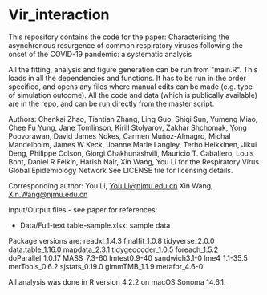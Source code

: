 # Vir_interaction
 
This repository contains the code for the paper: Characterising the asynchronous resurgence of common respiratory viruses following the onset of the COVID-19 pandemic: a systematic analysis

All the fitting, analysis and figure generation can be run from "main.R". This loads in all the dependencies and functions. It has to be run in the order specified, and opens any files where manual edits can be made (e.g. type of simulation outcome). All the code and data (which is publically available) are in the repo, and can be run directly from the master script. 

Authors: Chenkai Zhao, Tiantian Zhang, Ling Guo, Shiqi Sun, Yumeng Miao, Chee Fu Yung, Jane Tomlinson, Kirill Stolyarov, Zakhar Shchomak, Yong Poovorawan, David James Nokes, Carmen Muñoz-Almagro, Michal Mandelboim, James W Keck, Joanne Marie Langley, Terho Heikkinen, Jikui Deng, Philippe Colson, Giorgi Chakhunashvili, Mauricio T. Caballero, Louis Bont, Daniel R Feikin, Harish Nair, Xin Wang, You Li for the Respiratory Virus Global Epidemiology Network
See LICENSE file for licensing details.

Corresponding author: You Li, You.Li@njmu.edu.cn 
                      Xin Wang, Xin.Wang@njmu.edu.cn

Input/Output files - see paper for references: 
- Data/Full-text table-sample.xlsx: sample data

Package versions are: 
readxl_1.4.3
finalfit_1.0.8
tidyverse_2.0.0
data.table_1.16.0
mapdata_2.3.1
tidygeocoder_1.0.5
foreach_1.5.2
doParallel_1.0.17
MASS_7.3-60
lmtest0.9-40
sandwich3.1-0
lme4_1.1-35.5
merTools_0.6.2
sjstats_0.19.0
glmmTMB_1.1.9
metafor_4.6-0


All analysis was done in R version 4.2.2 on macOS Sonoma 14.6.1. 
